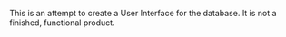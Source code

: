 This is an attempt to create a User Interface for the database. It is not a finished, functional product.